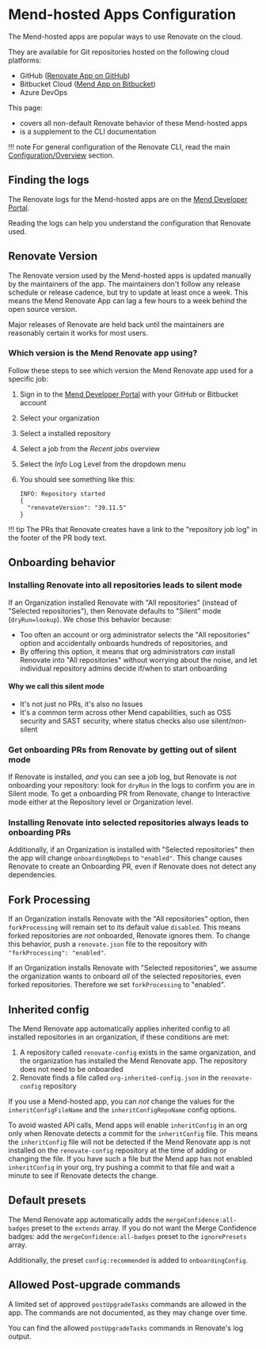 # Mend-hosted Apps Configuration

The Mend-hosted apps are popular ways to use Renovate on the cloud.

They are available for Git repositories hosted on the following cloud platforms:

- GitHub ([Renovate App on GitHub](https://github.com/apps/renovate))
- Bitbucket Cloud ([Mend App on Bitbucket](https://marketplace.atlassian.com/apps/1232072/mend))
- Azure DevOps

This page:

- covers all non-default Renovate behavior of these Mend-hosted apps
- is a supplement to the CLI documentation

<!-- prettier-ignore -->
!!! note
    For general configuration of the Renovate CLI, read the main [Configuration/Overview](../config-overview.md) section.

## Finding the logs

The Renovate logs for the Mend-hosted apps are on the [Mend Developer Portal](https://developer.mend.io).

Reading the logs can help you understand the configuration that Renovate used.

## Renovate Version

The Renovate version used by the Mend-hosted apps is updated manually by the maintainers of the app.
The maintainers don't follow any release schedule or release cadence, but try to update at least once a week.
This means the Mend Renovate App can lag a few hours to a week behind the open source version.

Major releases of Renovate are held back until the maintainers are reasonably certain it works for most users.

### Which version is the Mend Renovate app using?

Follow these steps to see which version the Mend Renovate app used for a specific job:

1. Sign in to the [Mend Developer Portal](https://developer.mend.io/) with your GitHub or Bitbucket account
1. Select your organization
1. Select a installed repository
1. Select a job from the _Recent jobs_ overview
1. Select the _Info_ Log Level from the dropdown menu
1. You should see something like this:

   ```
   INFO: Repository started
   {
     "renovateVersion": "39.11.5"
   }
   ```

<!-- prettier-ignore -->
!!! tip
    The PRs that Renovate creates have a link to the "repository job log" in the footer of the PR body text.

## Onboarding behavior

### Installing Renovate into all repositories leads to silent mode

If an Organization installed Renovate with "All repositories" (instead of "Selected repositories"), then Renovate defaults to "Silent" mode (`dryRun=lookup`).
We chose this behavior because:

- Too often an account or org administrator selects the "All repositories" option and accidentally onboards hundreds of repositories, and
- By offering this option, it means that org administrators _can_ install Renovate into "All repositories" without worrying about the noise, and let individual repository admins decide if/when to start onboarding

#### Why we call this silent mode

- It's not just no PRs, it's also no Issues
- It's a common term across other Mend capabilities, such as OSS security and SAST security, where status checks also use silent/non-silent

### Get onboarding PRs from Renovate by getting out of silent mode

If Renovate is installed, _and_ you can see a job log, but Renovate is _not_ onboarding your repository: look for `dryRun` in the logs to confirm you are in Silent mode.
To get a onboarding PR from Renovate, change to Interactive mode either at the Repository level or Organization level.

### Installing Renovate into selected repositories always leads to onboarding PRs

Additionally, if an Organization is installed with "Selected repositories" then the app will change `onboardingNoDeps` to `"enabled"`.
This change causes Renovate to create an Onboarding PR, even if Renovate does not detect any dependencies.

## Fork Processing

If an Organization installs Renovate with the "All repositories" option, then `forkProcessing` will remain set to its default value `disabled`.
This means forked repositories are _not_ onboarded, Renovate ignores them.
To change this behavior, push a `renovate.json` file to the repository with `"forkProcessing": "enabled"`.

If an Organization installs Renovate with "Selected repositories", we assume the organization wants to onboard _all_ of the selected repositories, even forked repositories.
Therefore we set `forkProcessing` to "enabled".

## Inherited config

The Mend Renovate app automatically applies inherited config to all installed repositories in an organization, if these conditions are met:

1. A repository called `renovate-config` exists in the same organization, and the organization has installed the Mend Renovate app. The repository does not need to be onboarded
1. Renovate finds a file called `org-inherited-config.json` in the `renovate-config` repository

If you use a Mend-hosted app, you can _not_ change the values for the `inheritConfigFileName` and the `inheritConfigRepoName` config options.

To avoid wasted API calls, Mend apps will enable `inheritConfig` in an org only when Renovate detects a commit for the `inheritConfig` file.
This means the `inheritConfig` file will not be detected if the Mend Renovate app is not installed on the `renovate-config` repository at the time of adding or changing the file.
If you have such a file but the Mend app has not enabled `inheritConfig` in your org, try pushing a commit to that file and wait a minute to see if Renovate detects the change.

## Default presets

The Mend Renovate app automatically adds the `mergeConfidence:all-badges` preset to the `extends` array.
If you do not want the Merge Confidence badges: add the `mergeConfidence:all-badges` preset to the `ignorePresets` array.

Additionally, the preset `config:recommended` is added to `onboardingConfig`.

## Allowed Post-upgrade commands

A limited set of approved `postUpgradeTasks` commands are allowed in the app.
The commands are not documented, as they may change over time.

You can find the allowed `postUpgradeTasks` commands in Renovate's log output.
